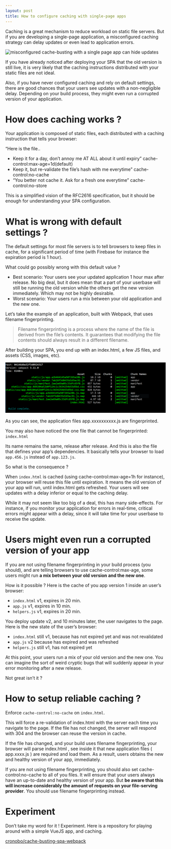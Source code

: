 ```yaml
---
layout: post
title: How to configure caching with single-page apps
---
```


Caching is a great mechanism to reduce workload on static file servers. But if you are developing a single-page application, a misconfigured caching strategy can delay updates  or even lead to application errors.

![misconfigured cache-busting with a single page app can hide updates](https://media.giphy.com/media/COYGe9rZvfiaQ/giphy.gif)

If you have already noticed after deploying your SPA that the old version is still live, it is very likely that the caching instructions distributed with your static files are not ideal. 

Also, if you have never configured caching and rely on default settings, there are good chances that your users see updates with a non-negligible delay. Depending on your build process, they might even run a corrupted version of your application.

# How does caching works ?

Your application is composed of static files, each distributed with a caching instruction that tells your browser:

“Here is the file..

- Keep it for a day, don’t annoy me AT ALL about it until expiry” cache-control:max-age=1d(default)
- Keep it, but re-validate the file’s hash with me everytime” cache-control:no-cache
- “You better not cache it. Ask for a fresh one everytime” cache-control:no-store

This is a simplified vision of the RFC2616 specification, but it should be enough for understanding your SPA configuration. 

# What is wrong with default settings ?

The default settings for most file servers is to tell browsers to keep files in cache, for a significant period of time (with Firebase for instance the expiration period is 1 hour). 

What could go possibly wrong with this default value ?

- Best scenario: Your users see your updated application 1 hour max after release. No big deal, but it does mean that a part of your userbase will still be running the old version while the others get the new version immediately. Which may not be highly desirable.
- Worst scenario: Your users run a mix between your old application and the new one.


Let’s take the example of an application, built with Webpack, that uses filename fingerprinting.

> Filename fingerprinting is a process where the name of the file is derived from the file’s contents. It guarantees that modifying the file contents should always result in a different filename.

After building your SPA, you end up with an index.html, a few JS files, and assets (CSS, images, etc). 

![A VueJS app, built with webpack, with fingerprinted filenames](../_static/webpack_build.png)

As you can see, the application files app.xxxxxxxxxx.js are fingerprinted.

You may also have noticed the one file that cannot be fingerprinted: `index.html`

Its name remains the same, release after release. And this is also the file that defines your app’s dependencies. It basically tells your browser to load `app.456.js` instead of `app.123.js`.

So what is the consequence ?

When `index.html` is cached (using cache-control:max-age=1h for instance), your browser will reuse this file until expiration. It means the old version of your app will run, until index.html gets refreshed. Your users will see updates with a delay inferior or equal to the caching delay.

While it may not seem like too big of a deal, this has many side-effects. For instance, if you monitor your application for errors in real-time, critical errors might appear with a delay, since it will take time for your userbase to receive the update.

# Users might even run a corrupted version of your app

If you are not using filename fingerprinting in your build process (you should), and are telling browsers to use cache-control:max-age, some users might run **a mix between your old version and the new one**.

How is it possible ? Here is the cache of you app version 1 inside an user’s browser:

- `index.html` v1, expires in 20 min.
- `app.js` v1, expires in 10 min.
- `helpers.js` v1, expires in 20 min.

You deploy update v2, and 10 minutes later, the user navigates to the page. Here is the new state of the user’s browser:

- `index.html` still v1, because has not expired yet and was not revalidated
- `app.js` v2 because has expired and was refreshed
- `helpers.js` still v1, has not expired yet

At this point, your users run a mix of your old version and the new one. You can imagine the sort of weird cryptic bugs that will suddenly appear in your error monitoring after a new release.

Not great isn’t it ?

# How to setup reliable caching ?

Enforce `cache-control:no-cache` on `index.html`.

This will force a re-validation of index.html with the server each time you navigate to the page. If the file has not changed, the server will respond with 304 and the browser can reuse the version in cache.

If the file has changed, and your build uses filename fingerprinting, your browser will parse index.html , see inside it that new application files ( app.xxxx.js ) are required and load them. As a result, users obtains the new and healthy version of your app, immediately.

If you are not using filename fingerprinting, you should also set cache-control:no-cache to all of you files. It will ensure that your users always have an up-to-date and healthy version of your app. But **be aware that this will increase considerably the amount of requests on your file-serving provider**. You should use filename fingerprinting instead.

# Experiment

Don’t take my word for it ! Experiment. Here is a repository for playing around with  a simple VueJS app, and caching.

[cronobo/cache-busting-spa-webpack](https://github.com/cronobo/cache-busting-spa-webpack)
